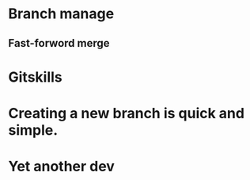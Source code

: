 Branch manage
=============
Fast-forword merge
------------------
# Gitskills
# Creating a new branch is quick and simple.
# Yet another dev
